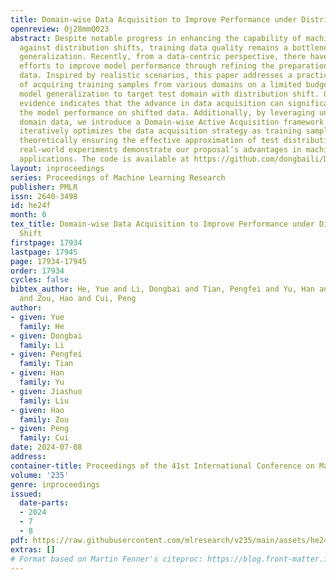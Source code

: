 ```yaml
---
title: Domain-wise Data Acquisition to Improve Performance under Distribution Shift
openreview: 0j28mmQ023
abstract: Despite notable progress in enhancing the capability of machine learning
  against distribution shifts, training data quality remains a bottleneck for cross-distribution
  generalization. Recently, from a data-centric perspective, there have been considerable
  efforts to improve model performance through refining the preparation of training
  data. Inspired by realistic scenarios, this paper addresses a practical requirement
  of acquiring training samples from various domains on a limited budget to facilitate
  model generalization to target test domain with distribution shift. Our empirical
  evidence indicates that the advance in data acquisition can significantly benefit
  the model performance on shifted data. Additionally, by leveraging unlabeled test
  domain data, we introduce a Domain-wise Active Acquisition framework. This framework
  iteratively optimizes the data acquisition strategy as training samples are accumulated,
  theoretically ensuring the effective approximation of test distribution. Extensive
  real-world experiments demonstrate our proposal’s advantages in machine learning
  applications. The code is available at https://github.com/dongbaili/DAA.
layout: inproceedings
series: Proceedings of Machine Learning Research
publisher: PMLR
issn: 2640-3498
id: he24f
month: 0
tex_title: Domain-wise Data Acquisition to Improve Performance under Distribution
  Shift
firstpage: 17934
lastpage: 17945
page: 17934-17945
order: 17934
cycles: false
bibtex_author: He, Yue and Li, Dongbai and Tian, Pengfei and Yu, Han and Liu, Jiashuo
  and Zou, Hao and Cui, Peng
author:
- given: Yue
  family: He
- given: Dongbai
  family: Li
- given: Pengfei
  family: Tian
- given: Han
  family: Yu
- given: Jiashuo
  family: Liu
- given: Hao
  family: Zou
- given: Peng
  family: Cui
date: 2024-07-08
address:
container-title: Proceedings of the 41st International Conference on Machine Learning
volume: '235'
genre: inproceedings
issued:
  date-parts:
  - 2024
  - 7
  - 8
pdf: https://raw.githubusercontent.com/mlresearch/v235/main/assets/he24f/he24f.pdf
extras: []
# Format based on Martin Fenner's citeproc: https://blog.front-matter.io/posts/citeproc-yaml-for-bibliographies/
---
```


